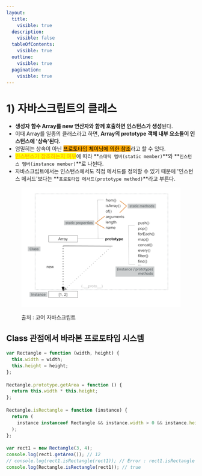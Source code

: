 ```yaml
---
layout:
  title:
    visible: true
  description:
    visible: false
  tableOfContents:
    visible: true
  outline:
    visible: true
  pagination:
    visible: true
---
```


# 1) 자바스크립트의 클래스

* **생성자 함수 Array를 new 연산자와 함께 호출하면 인스턴스가 생성**된다.
* 이때 Array를 일종의 클래스라고 하면, **Array의 prototype 객체 내부 요소들이 인스턴스에 '상속'된다.**
* 엄밀히는 상속이 아닌 <mark style="background-color:orange;">프로토타입 체이닝에 의한 참조</mark>라고 할 수 있다.
* <mark style="color:orange;">인스턴스가 참조하는지 여부</mark>에 따라 **`스태틱 멤버(static member)`**와 **`인스턴스 멤버(instance member)`**로 나뉜다.
* 자바스크립트에서는 인스턴스에서도 직접 메서드를 정의할 수 있기 때문에 '인스턴스 메서드'보다는 **`프로토타입 메서드(prototype method)`**라고 부른다.

<div align="left">

<figure><img src="../../.gitbook/assets/2024-01-23 16 00 46.png" alt="" width="563"><figcaption><p>출처 : 코어 자바스크립트</p></figcaption></figure>

</div>

## Class 관점에서 바라본 프로토타입 시스템

```javascript
var Rectangle = function (width, height) {
  this.width = width;
  this.height = height;
};

Rectangle.prototype.getArea = function () {
  return this.width * this.height;
};

Rectangle.isRectangle = function (instance) {
  return (
    instance instanceof Rectangle && instance.width > 0 && instance.height > 0
  );
};

var rect1 = new Rectangle(3, 4);
console.log(rect1.getArea()); // 12
// console.log(rect1.isRectangle(rect1)); // Error : rect1.isRectangle is not a function
console.log(Rectangle.isRectangle(rect1)); // true
```

